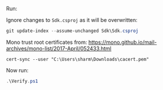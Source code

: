Run:

Ignore changes to `Sdk.csproj` as it will be overwritten:

```ps1
git update-index --assume-unchanged Sdk\Sdk.csproj
```

Mono trust root certificates from: https://mono.github.io/mail-archives/mono-list/2017-April/052433.html

```
cert-sync --user "C:\Users\sharm\Downloads\cacert.pem"
```

Now run:

```ps1
.\Verify.ps1
```